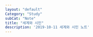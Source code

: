 ```yaml
---
layout: "default"
Category: "Study"
subCat: "Note"
title: "세계와 시민"
description: '2019-10-11 세계와 시민 노트'
---
```

